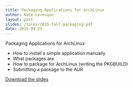 ```yaml
---
title: Packaging Applications for ArchLinux
author: Nate Levesque
layout: post
slides: /talks/2015-fall-packaging.pdf
date: 2015-09-25
---
```

Packaging Applications for ArchLinux

* How to install a simple application manually
* What packages are
* How to package for ArchLinux (writing the PKGBUILD)
* Submitting a package to the AUR

<a href="{{ page.slides }}">Download the slides</a>
